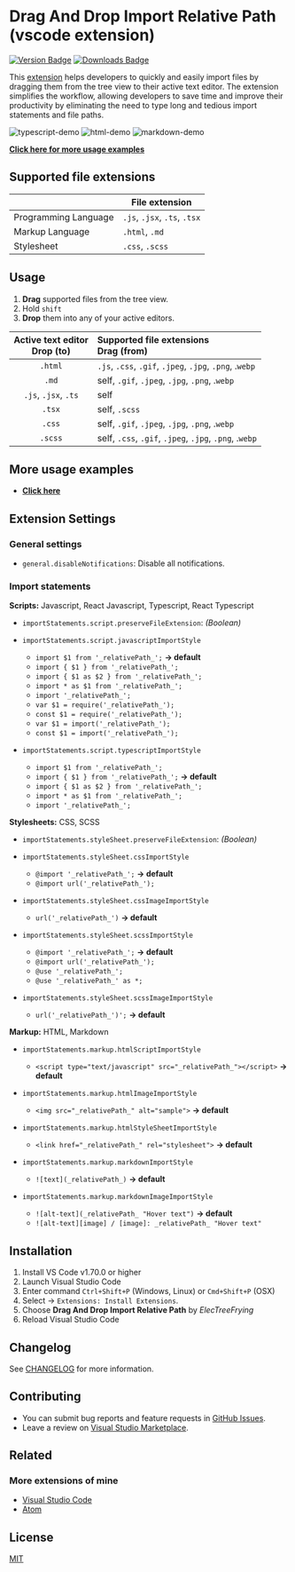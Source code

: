 # Drag And Drop Import Relative Path (vscode extension)

[![Version Badge][version-badge]][badge-redirect]
[![Downloads Badge][downloads-badge]][badge-redirect]

[version-badge]: https://vsmarketplacebadges.dev/version/ElecTreeFrying.drag-import-relative-path.png
[downloads-badge]: https://vsmarketplacebadges.dev/downloads-short/ElecTreeFrying.drag-import-relative-path.png
[badge-redirect]: https://marketplace.visualstudio.com/items?itemName=ElecTreeFrying.drag-import-relative-path

This [extension] helps developers to quickly and easily import files by dragging them from the tree view to their active text editor. The extension simplifies the workflow, allowing developers to save time and improve their productivity by eliminating the need to type long and tedious import statements and file paths.

[extension]: https://marketplace.visualstudio.com/VSCode

![typescript-demo](https://res.cloudinary.com/october7/image/upload/github/drag-import-relative-path/typescript-demo.gif "Drag and drop import relative path typescript demo")
![html-demo](https://res.cloudinary.com/october7/image/upload/github/drag-import-relative-path/html-demo.gif "Drag and drop import relative path html demo")
![markdown-demo](https://res.cloudinary.com/october7/image/upload/github/drag-import-relative-path/markdown-demo.gif "Drag and drop import relative path markdown demo")

**[Click here for more usage examples]**

[Click here for more usage examples]: https://github.com/ElecTreeFrying/drag-import-relative-path/blob/main/DEMO.md

## Supported file extensions

|                      | File extension               |
| -------------------- | ---------------------------- |
| Programming Language | `.js`, `.jsx`, `.ts`, `.tsx` |
| Markup Language      | `.html`, `.md`               |
| Stylesheet           | `.css`, `.scss`              |

## Usage

1. **Drag** supported files from the tree view.
1. Hold `shift` 
1. **Drop** them into any of your active editors.

| Active text editor <br> Drop (to) | Supported file extensions <br> Drag (from)              |
| :-------------------------------: | :------------------------------------------------------ |
|              `.html`              | `.js`, `.css`, `.gif`, `.jpeg`, `.jpg`, `.png`, .`webp` |
|               `.md`               | self, `.gif`, `.jpeg`, `.jpg`, `.png`, .`webp`          |
|       `.js`, `.jsx`, `.ts`        | self                                                    |
|              `.tsx`               | self, `.scss`                                           |
|              `.css`               | self, `.gif`, `.jpeg`, `.jpg`, `.png`, .`webp`          |
|              `.scss`              | self,  `.css`, `.gif`, `.jpeg`, `.jpg`, `.png`, .`webp` |

## More usage examples

* **[Click here]**

[Click here]: https://github.com/ElecTreeFrying/drag-import-relative-path/blob/main/DEMO.md

## Extension Settings

### General settings

* `general.disableNotifications`: Disable all notifications.

### Import statements

**Scripts:** Javascript, React Javascript, Typescript, React Typescript

* `importStatements.script.preserveFileExtension`: _(Boolean)_
  
* `importStatements.script.javascriptImportStyle`
  * `import $1 from '_relativePath_';` **→ default**
  * `import { $1 } from '_relativePath_';`
  * `import { $1 as $2 } from '_relativePath_';`
  * `import * as $1 from '_relativePath_';`
  * `import '_relativePath_';`
  * `var $1 = require('_relativePath_');`
  * `const $1 = require('_relativePath_');`
  * `var $1 = import('_relativePath_');`
  * `const $1 = import('_relativePath_');`

* `importStatements.script.typescriptImportStyle`
  * `import $1 from '_relativePath_';`
  * `import { $1 } from '_relativePath_';` **→ default**
  * `import { $1 as $2 } from '_relativePath_';`
  * `import * as $1 from '_relativePath_';`
  * `import '_relativePath_';`

**Stylesheets:** CSS, SCSS

* `importStatements.styleSheet.preserveFileExtension`: _(Boolean)_

* `importStatements.styleSheet.cssImportStyle`
  * `@import '_relativePath_';` **→ default**
  * `@import url('_relativePath_');`

* `importStatements.styleSheet.cssImageImportStyle`
  * `url('_relativePath_')` **→ default**

* `importStatements.styleSheet.scssImportStyle`
  * `@import '_relativePath_';` **→ default**
  * `@import url('_relativePath_');`
  * `@use '_relativePath_';`
  * `@use '_relativePath_' as *;`

* `importStatements.styleSheet.scssImageImportStyle`
  * `url('_relativePath_')';` **→ default**

**Markup:** HTML, Markdown

* `importStatements.markup.htmlScriptImportStyle`
  * `<script type="text/javascript" src="_relativePath_"></script>` **→ default**

* `importStatements.markup.htmlImageImportStyle`
  * `<img src="_relativePath_" alt="sample">` **→ default**

* `importStatements.markup.htmlStyleSheetImportStyle`
  * `<link href="_relativePath_" rel="stylesheet">` **→ default**

* `importStatements.markup.markdownImportStyle`
  * `![text](_relativePath_)` **→ default**

* `importStatements.markup.markdownImageImportStyle`
  * `![alt-text](_relativePath_ "Hover text")` **→ default**
  * `![alt-text][image] / [image]: _relativePath_ "Hover text"`

## Installation

  1. Install VS Code v1.70.0 or higher
  2. Launch Visual Studio Code
  3. Enter command `Ctrl+Shift+P` (Windows, Linux) or `Cmd+Shift+P` (OSX)
  4. Select → `Extensions: Install Extensions`.
  5. Choose **Drag And Drop Import Relative Path** by _ElecTreeFrying_
  6. Reload Visual Studio Code

## Changelog

See [CHANGELOG] for more information.

[CHANGELOG]: https://marketplace.visualstudio.com/items/ElecTreeFrying.drag-import-relative-path/changelog

## Contributing
* You can submit bug reports and feature requests in [GitHub Issues].
* Leave a review on [Visual Studio Marketplace].

[Github Issues]: https://github.com/ElecTreeFrying/drag-import-relative-path/issues
[Visual Studio Marketplace]: https://marketplace.visualstudio.com/items?itemName=ElecTreeFrying.drag-import-relative-path&ssr=false#review-details

## Related

### More extensions of mine

* [Visual Studio Code]
* [Atom]

[Visual Studio Code]: https://marketplace.visualstudio.com/publishers/ElecTreeFrying
[Atom]: https://atom.io/users/ElecTreeFrying

## License

[MIT]

[MIT]: https://marketplace.visualstudio.com/items/ElecTreeFrying.drag-import-relative-path/license
